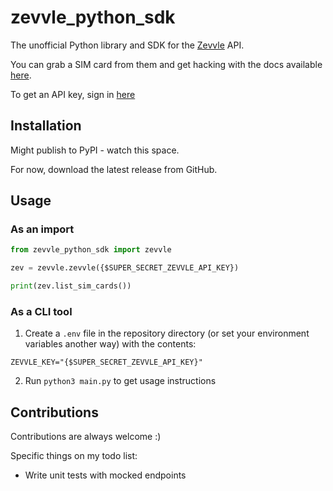 # zevvle_python_sdk

The unofficial Python library and SDK for the [Zevvle](https://zevvle.com) API. 

You can grab a SIM card from them and get hacking with the docs available [here](https://docs.zevvle.com).

To get an API key, sign in [here](https://developers.zevvle.com/)

## Installation 

Might publish to PyPI - watch this space. 

For now, download the latest release from GitHub. 

## Usage 

### As an import 

```python
from zevvle_python_sdk import zevvle

zev = zevvle.zevvle({$SUPER_SECRET_ZEVVLE_API_KEY})

print(zev.list_sim_cards())
```

### As a CLI tool

1. Create a `.env` file in the repository directory (or set your environment variables another way) with the contents: 
```
ZEVVLE_KEY="{$SUPER_SECRET_ZEVVLE_API_KEY}"
```

2. Run `python3 main.py` to get usage instructions 

## Contributions 

Contributions are always welcome :) 

Specific things on my todo list: 
- Write unit tests with mocked endpoints